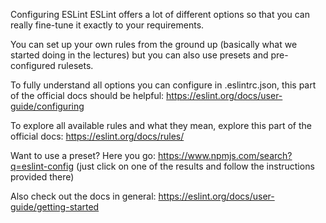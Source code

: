 Configuring ESLint
ESLint offers a lot of different options so that you can really fine-tune it exactly to your requirements.

You can set up your own rules from the ground up (basically what we started doing in the lectures) but you can also use presets and pre-configured rulesets.

To fully understand all options you can configure in .eslintrc.json, this part of the official docs should be helpful: https://eslint.org/docs/user-guide/configuring

To explore all available rules and what they mean, explore this part of the official docs: https://eslint.org/docs/rules/

Want to use a preset? Here you go: https://www.npmjs.com/search?q=eslint-config (just click on one of the results and follow the instructions provided there)

Also check out the docs in general: https://eslint.org/docs/user-guide/getting-started